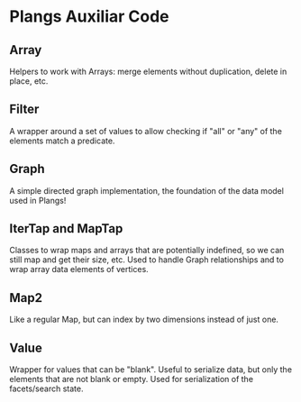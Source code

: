 # Plangs Auxiliar Code

## Array

Helpers to work with Arrays: merge elements without duplication, delete in place, etc.

## Filter

A wrapper around a set of values to allow checking if "all" or "any" of the elements match a predicate.

## Graph

A simple directed graph implementation, the foundation of the data model used in Plangs!

## IterTap and MapTap

Classes to wrap maps and arrays that are potentially indefined, so we can still map and get their size, etc.
Used to handle Graph relationships and to wrap array data elements of vertices.

## Map2

Like a regular Map, but can index by two dimensions instead of just one.

## Value

Wrapper for values that can be "blank". Useful to serialize data, but only the elements that are not blank or empty.
Used for serialization of the facets/search state.